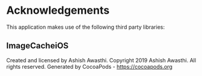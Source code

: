 # Acknowledgements
This application makes use of the following third party libraries:

## ImageCacheiOS

Created and licensed by Ashish Awasthi. Copyright 2019 Ashish Awasthi. All rights reserved.
Generated by CocoaPods - https://cocoapods.org
